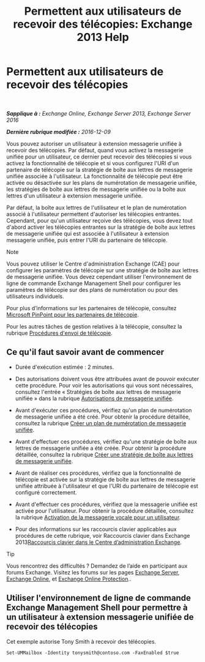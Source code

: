 ﻿---
title: 'Permettent aux utilisateurs de recevoir des télécopies: Exchange 2013 Help'
TOCTitle: Permettent aux utilisateurs de recevoir des télécopies
ms:assetid: a0505001-aac0-41ef-824f-76e5e56d7675
ms:mtpsurl: https://technet.microsoft.com/fr-fr/library/Bb201712(v=EXCHG.150)
ms:contentKeyID: 52057142
ms.date: 05/23/2018
mtps_version: v=EXCHG.150
ms.translationtype: MT
---

# Permettent aux utilisateurs de recevoir des télécopies

 

_**Sapplique à :** Exchange Online, Exchange Server 2013, Exchange Server 2016_

_**Dernière rubrique modifiée :** 2016-12-09_

Vous pouvez autoriser un utilisateur à extension messagerie unifiée à recevoir des télécopies. Par défaut, quand vous activez la messagerie unifiée pour un utilisateur, ce dernier peut recevoir des télécopies si vous activez la fonctionnalité de télécopie et si vous configurez l'URI d'un partenaire de télécopie sur la stratégie de boîte aux lettres de messagerie unifiée associée à l'utilisateur. La fonctionnalité de télécopie peut être activée ou désactivée sur les plans de numérotation de messagerie unifiée, les stratégies de boîte aux lettres de messagerie unifiée ou la boîte aux lettres d'un utilisateur à extension messagerie unifiée.

Par défaut, la boîte aux lettres de l'utilisateur et le plan de numérotation associé à l'utilisateur permettent d'autoriser les télécopies entrantes. Cependant, pour qu'un utilisateur reçoive des télécopies, vous devez tout d'abord activer les télécopies entrantes sur la stratégie de boîte aux lettres de messagerie unifiée qui est associée à l'utilisateur à extension messagerie unifiée, puis entrer l'URI du partenaire de télécopie.

> [!NOTE]
> Vous pouvez utiliser le Centre d'administration Exchange (CAE) pour configurer les paramètres de télécopie sur une stratégie de boîte aux lettres de messagerie unifiée. Vous devez cependant utiliser l'environnement de ligne de commande Exchange Management Shell pour configurer les paramètres de télécopie sur des plans de numérotation ou pour des utilisateurs individuels.


Pour plus d’informations sur les partenaires de télécopie, consultez [Microsoft PinPoint pour les partenaires de télécopie](https://go.microsoft.com/fwlink/?linkid=190238).

Pour les autres tâches de gestion relatives à la télécopie, consultez la rubrique [Procédures d'envoi de télécopie](https://docs.microsoft.com/fr-fr/exchange/voice-mail-unified-messaging/set-up-client-voice-mail-features/faxing-procedures).

## Ce qu'il faut savoir avant de commencer

  - Durée d'exécution estimée : 2 minutes.

  - Des autorisations doivent vous être attribuées avant de pouvoir exécuter cette procédure. Pour voir les autorisations qui vous sont nécessaires, consultez l'entrée « Stratégies de boîte aux lettres de messagerie unifiée » dans la rubrique [Autorisations de messagerie unifiée](unified-messaging-permissions-exchange-2013-help.md).

  - Avant d'exécuter ces procédures, vérifiez qu'un plan de numérotation de messagerie unifiée a été créé. Pour obtenir la procédure détaillée, consultez la rubrique [Créer un plan de numérotation de messagerie unifiée](https://docs.microsoft.com/fr-fr/exchange/voice-mail-unified-messaging/connect-voice-mail-system/create-um-dial-plan).

  - Avant d'effectuer ces procédures, vérifiez qu'une stratégie de boîte aux lettres de messagerie unifiée a été créée. Pour obtenir la procédure détaillée, consultez la rubrique [Créer une stratégie de boîte aux lettres de messagerie unifiée](create-a-um-mailbox-policy-exchange-2013-help.md).

  - Avant de réaliser ces procédures, vérifiez que la fonctionnalité de télécopie est activée sur la stratégie de boîte aux lettres de messagerie unifiée attribuée à l'utilisateur et que l'URI du partenaire de télécopie est configuré correctement.

  - Avant d'effectuer ces procédures, vérifiez que la messagerie unifiée est activée pour l'utilisateur. Pour obtenir la procédure détaillée, consultez la rubrique [Activation de la messagerie vocale pour un utilisateur](https://docs.microsoft.com/fr-fr/exchange/voice-mail-unified-messaging/set-up-voice-mail/enable-a-user-for-voice-mail).

  - Pour des informations sur les raccourcis clavier applicables aux procédures de cette rubrique, voir Raccourcis clavier dans Exchange 2013[Raccourcis clavier dans le Centre d’administration Exchange](keyboard-shortcuts-in-the-exchange-admin-center-exchange-online-protection-help.md).

> [!TIP]
> Vous rencontrez des difficultés ? Demandez de l’aide en participant aux forums Exchange. Visitez les forums sur les pages <a href="https://go.microsoft.com/fwlink/p/?linkid=60612">Exchange Server</a>, <a href="https://go.microsoft.com/fwlink/p/?linkid=267542">Exchange Online</a>, et <a href="https://go.microsoft.com/fwlink/p/?linkid=285351">Exchange Online Protection</a>..


## Utiliser l'environnement de ligne de commande Exchange Management Shell pour permettre à un utilisateur à extension messagerie unifiée de recevoir des télécopies

Cet exemple autorise Tony Smith à recevoir des télécopies.

    Set-UMMailbox -Identity tonysmith@contoso.com -FaxEnabled $true

